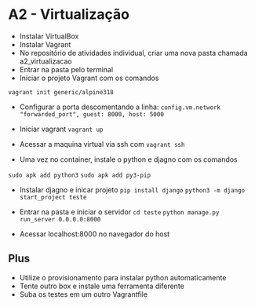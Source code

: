 # A2 - Virtualização 

- Instalar VirtualBox
- Instalar Vagrant
- No repositório de atividades individual, criar uma nova pasta chamada a2_virtualizacao
- Entrar na pasta pelo terminal
- Iniciar o projeto Vagrant com os comandos

`vagrant init generic/alpine318` 

- Configurar a porta  descomentando a linha: 
`config.vm.network "forwarded_port", guest: 8000, host: 5000`

- Iniciar vagrant
`vagrant up`

- Acessar a maquina virtual via ssh com
`vagrant ssh`

- Uma vez no container, instale o python e djagno com os comandos

`sudo apk add python3`
`sudo apk add py3-pip`

- Instalar djagno e inicar projeto
`pip install django`
`python3 -m django start_project teste`

- Entrar na pasta e iniciar o servidor
`cd teste`
`python manage.py run_server 0.0.0.0:8000`

- Acessar localhost:8000 no navegador do host

## Plus

- Utilize o provisionamento para instalar python automaticamente 
- Tente outro box e instale uma ferramenta diferente
- Suba os testes em um outro Vagrantfile
